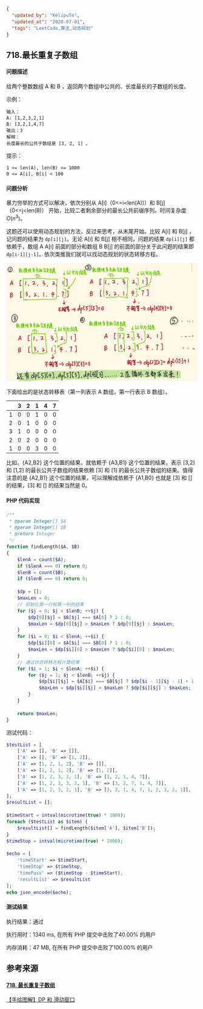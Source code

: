 ```json
{
  "updated_by": "KelipuTe",
  "updated_at": "2020-07-01",
  "tags": "LeetCode,算法,动态规划"
}
```

## 718.最长重复子数组

#### 问题描述

给两个整数数组 A 和 B ，返回两个数组中公共的、长度最长的子数组的长度。

示例：

```
输入：
A: [1,2,3,2,1]
B: [3,2,1,4,7]
输出：3
解释：
长度最长的公共子数组是 [3, 2, 1] 。
```

提示：

```
1 <= len(A), len(B) <= 1000
0 <= A[i], B[i] < 100
```

#### 问题分析

暴力穷举的方式可以解决，依次分别从 A[i]（0<=i<len(A))）和 B[j]（0<=j<len(B)） 开始，比较二者剩余部分的最长公共前缀序列。时间复杂度 $O(n^3)$。

这题还可以使用动态规划的方法，反过来思考，从末尾开始。比较 A[i] 和 B[j] ，记问题的结果为 `dp[i][j]`。无论 A[i] 和 B[j] 相不相同，问题的结果 `dp[i][j]` 都依赖于，数组 A A[i] 前面的部分和数组 B B[j] 的前面的部分关于此问题的结果即 `dp[i-1][j-1]`。依次类推我们就可以找动态规划的状态转移方程。

![ZuiChangChongFuZiShuZu_01](./ZuiChangChongFuZiShuZu_01.png)

下面给出的是状态转移表（第一列表示 A 数组，第一行表示 B 数组）。

|      | 3    | 2    | 1    | 4    | 7    |
| :--- | ---- | ---- | ---- | ---- | ---- |
| 1    | 0    | 0    | 1    | 0    | 0    |
| 2    | 0    | 1    | 0    | 0    | 0    |
| 3    | 1    | 0    | 0    | 0    | 0    |
| 2    | 0    | 2    | 0    | 0    | 0    |
| 1    | 0    | 0    | 3    | 0    | 0    |

比如，{A2,B2} 这个位置的结果，就依赖于 {A3,B1} 这个位置的结果，表示 [3,2] 和 [1,2] 的最长公共子数组的结果依赖 [3] 和 [1] 的最长公共子数组的结果。值得注意的是 {A2,B1} 这个位置的结果，可以理解成依赖于 {A1,B0} 也就是 [3] 和 [] 的结果，[3] 和 [] 的结果当然是 0。

#### PHP 代码实现

```php
/**
 * @param Integer[] $A
 * @param Integer[] $B
 * @return Integer
 */
function findLength($A, $B)
{
    $lenA = count($A);
    if ($lenA === 0) return 0;
    $lenB = count($B);
    if ($lenB === 0) return 0;

    $dp = [];
    $maxLen = 0;
    // 初始化第一行和第一列的结果
    for ($j = 0; $j < $lenB; ++$j) {
        $dp[0][$j] = $B[$j] === $A[0] ? 1 : 0;
        $maxLen = $dp[0][$j] > $maxLen ? $dp[0][$j] : $maxLen;
    }
    for ($i = 0; $i < $lenA; ++$i) {
        $dp[$i][0] = $A[$i] === $B[0] ? 1 : 0;
        $maxLen = $dp[$i][0] > $maxLen ? $dp[$i][0] : $maxLen;
    }
    // 通过状态转移方程计算结果
    for ($i = 1; $i < $lenA; ++$i) {
        for ($j = 1; $j < $lenB; ++$j) {
            $dp[$i][$j] = $A[$i] === $B[$j] ? $dp[$i - 1][$j - 1] + 1 : 0;
            $maxLen = $dp[$i][$j] > $maxLen ? $dp[$i][$j] : $maxLen;
        }
    }

    return $maxLen;
}
```

测试代码：

```php
$testList = [
    ['A' => [], 'B' => []],
    ['A' => [], 'B' => [1, 2]],
    ['A' => [1, 2, 1, 2], 'B' => []],
    ['A' => [1, 2, 1, 2], 'B' => [1, 2]],
    ['A' => [1, 2, 3, 2, 1], 'B' => [3, 2, 1, 4, 7]],
    ['A' => [1, 2, 3, 3, 2, 1], 'B' => [3, 2, 7, 1, 4, 7]],
    ['A' => [1, 2, 3, 2, 1], 'B' => [3, 2, 1, 4, 7, 1, 2, 3, 2, 1]],
];
$resultList = [];

$timeStart = intval(microtime(true) * 1000);
foreach ($testList as $item) {
    $resultList[] = findLength($item['A'], $item['B']);
}
$timeStop = intval(microtime(true) * 1000);

$echo = [
    'timeStart' => $timeStart,
    'timeStop' => $timeStop,
    'timePass' => ($timeStop - $timeStart),
    'resultList' => $resultList
];
echo json_encode($echo);
```

#### 测试结果

执行结果：通过

执行用时：1340 ms, 在所有 PHP 提交中击败了40.00% 的用户

内存消耗：47 MB, 在所有 PHP 提交中击败了100.00% 的用户

## 参考来源

#### [718. 最长重复子数组](https://leetcode-cn.com/problems/maximum-length-of-repeated-subarray/)

[【手绘图解】DP 和 滑动窗口](https://leetcode-cn.com/problems/maximum-length-of-repeated-subarray/solution/zhe-yao-jie-shi-ken-ding-jiu-dong-liao-by-hyj8/)
